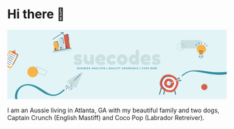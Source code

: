 # Hi there 👋

![me](https://github.com/suecodes/suecodes/blob/master/suecodes-small.png)

I am an Aussie living in Atlanta, GA with my beautiful family and two dogs, Captain Crunch (English Mastiff) and Coco Pop (Labrador Retreiver). 

<!--
**suecodes/suecodes** is a ✨ _special_ ✨ repository because its `README.md` (this file) appears on your GitHub profile.

Here are some ideas to get you started:

- 🔭 I’m currently working on ...
- 🌱 I’m currently learning ...
- 👯 I’m looking to collaborate on ...
- 🤔 I’m looking for help with ...
- 💬 Ask me about ...
- 📫 How to reach me: ...
- 😄 Pronouns: ...
- ⚡ Fun fact: ...
-->
